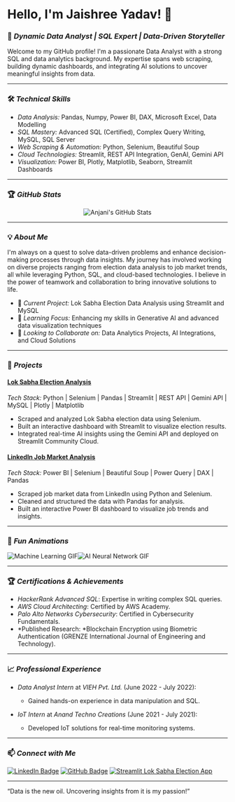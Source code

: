 # Hello, I'm Jaishree Yadav! 👋

### 🚀 *Dynamic Data Analyst | SQL Expert | Data-Driven Storyteller*

Welcome to my GitHub profile! I'm a passionate Data Analyst with a strong SQL and data analytics background. My expertise spans web scraping, building dynamic dashboards, and integrating AI solutions to uncover meaningful insights from data.

---

### 🛠 *Technical Skills*

- *Data Analysis:* Pandas, Numpy, Power BI, DAX, Microsoft Excel, Data Modelling
- *SQL Mastery:* Advanced SQL (Certified), Complex Query Writing, MySQL, SQL Server
- *Web Scraping & Automation:* Python, Selenium, Beautiful Soup
- *Cloud Technologies:* Streamlit, REST API Integration, GenAI, Gemini API
- *Visualization:* Power BI, Plotly, Matplotlib, Seaborn, Streamlit Dashboards

---

### 🏆 *GitHub Stats*

<div align="center">
  
  ![Anjani's GitHub Stats](https://github-readme-stats.vercel.app/api?username=Jayadavv&show_icons=true&theme=radical)



</div>

---

### 💡 *About Me*

I'm always on a quest to solve data-driven problems and enhance decision-making processes through data insights. My journey has involved working on diverse projects ranging from election data analysis to job market trends, all while leveraging Python, SQL, and cloud-based technologies. I believe in the power of teamwork and collaboration to bring innovative solutions to life.

- 🔭 *Current Project:* Lok Sabha Election Data Analysis using Streamlit and MySQL
- 🌱 *Learning Focus:* Enhancing my skills in Generative AI and advanced data visualization techniques
- 👯 *Looking to Collaborate on:* Data Analytics Projects, AI Integrations, and Cloud Solutions

---

### 🌟 *Projects*

#### [Lok Sabha Election Analysis](https://github.com/anjanicoder/Lok-Sabha-Election-Analysis)
*Tech Stack:* Python | Selenium | Pandas | Streamlit | REST API | Gemini API | MySQL | Plotly | Matplotlib

- Scraped and analyzed Lok Sabha election data using Selenium.
- Built an interactive dashboard with Streamlit to visualize election results.
- Integrated real-time AI insights using the Gemini API and deployed on Streamlit Community Cloud.

#### [LinkedIn Job Market Analysis](https://github.com/anjanicoder/JobDashboard)
*Tech Stack:* Power BI | Selenium | Beautiful Soup | Power Query | DAX | Pandas

- Scraped job market data from LinkedIn using Python and Selenium.
- Cleaned and structured the data with Pandas for analysis.
- Built an interactive Power BI dashboard to visualize job trends and insights.

---

### 🎉 *Fun Animations*

![Machine Learning GIF](https://i.giphy.com/media/v1.Y2lkPTc5MGI3NjExM2FnaWxzOGthYzBuY2UwaGxlazY5Z3UzZnh3bzgweGYxZjZnajAyZiZlcD12MV9pbnRlcm5hbF9naWZfYnlfaWQmY3Q9Zw/6fZ9WNtjNd3Ta2qUVe/giphy.gif)![AI Neural Network GIF](https://i.giphy.com/media/v1.Y2lkPTc5MGI3NjExenVxczg5cHhwNTBjZnhoMzcxazEwY2tpcnV3eWtqYW54MTRjNmg5cSZlcD12MV9pbnRlcm5hbF9naWZfYnlfaWQmY3Q9Zw/5krfq8pMdYhAV52xPg/giphy.gif)



---

### 🏆 *Certifications & Achievements*

- *HackerRank Advanced SQL*: Expertise in writing complex SQL queries.
- *AWS Cloud Architecting*: Certified by AWS Academy.
- *Palo Alto Networks Cybersecurity*: Certified in Cybersecurity Fundamentals.
- *Published Research: *Blockchain Encryption using Biometric Authentication (GRENZE International Journal of Engineering and Technology).

---

### 📈 *Professional Experience*

- *Data Analyst Intern* at *VIEH Pvt. Ltd.* (June 2022 - July 2022):
  - Gained hands-on experience in data manipulation and SQL.
  
- *IoT Intern* at *Anand Techno Creations* (June 2021 - July 2021):
  - Developed IoT solutions for real-time monitoring systems.

---

### 📫 *Connect with Me*

[![LinkedIn Badge](https://img.shields.io/badge/-Jaishree%20Yadav-blue?style=flat-square&logo=Linkedin&logoColor=white&link=https://www.linkedin.com/in/Jaishree-Yadav)](https://www.linkedin.com/in/jaishree-yadav)
[![GitHub Badge](https://img.shields.io/badge/-anjanicoder-333?style=flat-square&logo=github&logoColor=white&link=https://github.com/anjanicoder)](https://github.com/anjanicoder)
[![Streamlit Lok Sabha Election App](https://img.shields.io/badge/Streamlit-App-green?style=flat-square&link=https://lok-sabha-election-analysis.streamlit.app/)](https://lok-sabha-election-analysis.streamlit.app/)

---

“Data is the new oil. Uncovering insights from it is my passion!”
